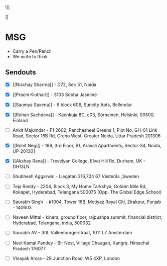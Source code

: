 ![[


]]

# MSG
* Carry a Pen/Pencil
* We write to think

## Sendouts
* [x] [[Nischay Sharma]] - D72, Sec 51, Noida
* [x] [[Prachi Kiothari]] - 3103 Sobha Jasmine
* [x] [[Saumya Saxena]] - 6 block 606, Suncity Apts, Bellendur
* [x] [[Rohan Sachdeva]] - Käenkuja 8C, c03, Sörnainen, Helsinki, 00500, Finland
* [ ] Ankit Majumdar - F1 2602, Panchasheel Greens 1, Plot No. GH-01 Link Road, Sector 16B Rd, Greno West, Greater Noida, Uttar Pradesh 201306
* [x] [[Rohit Negi]] - 199, 3rd Floor, B1, Aravali Apartments, Sector-34, Noida, UP-201301
* [x] [[Akshay Rana]] - Trevelyan College, Elvet Hill Rd, Durham, UK - DH13LN
* [ ] Shubhesh Aggarwal - Liegatan 216,724 67 Västerås ,Sweden
* [ ] Teja Reddy - 2204, Block 3, My Home Tarkshya, Golden Mile Rd, Kokapet, Hyderabad, Telangana 500075 (Opp. The Global Edge School)
* [ ] Saurabh Singh  - #1004, Tower 16B, Motiyaz Royal Citi, Zirakpur, Punjab - 140603
* [ ] Naveen Mittal - kinara, ground floor, rajpushpa summit, financial district, Hyderabad, Telangana, india, 500032
* [ ] Saurabh AV - 30L Valkenburgerstraat, 1011 LZ Amsterdam
* [ ] Neel Kamal Pandey - Bir Nest, Village Chaugan, Kangra, Himachal Pradesh 176077
* [ ] Vinayak Arora - 29 Junction Road, W5 4XP, London

